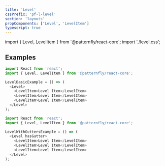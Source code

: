 ```yaml
---
title: 'Level'
cssPrefix: 'pf-l-level'
section: 'layouts'
propComponents: ['Level', 'LevelItem']
typescript: true
---
```


import { Level, LevelItem } from '@patternfly/react-core';
import './level.css';

## Examples
```js title=Basic
import React from 'react';
import { Level, LevelItem } from '@patternfly/react-core';

LevelBasicExample = () => (
  <Level>
    <LevelItem>Level Item</LevelItem>
    <LevelItem>Level Item</LevelItem>
    <LevelItem>Level Item</LevelItem>
  </Level>
);
```

```js title=With-gutters
import React from 'react';
import { Level, LevelItem } from '@patternfly/react-core';

LevelWithGuttersExample = () => (
  <Level hasGutter>
    <LevelItem>Level Item</LevelItem>
    <LevelItem>Level Item</LevelItem>
    <LevelItem>Level Item</LevelItem>
  </Level>
);
```
